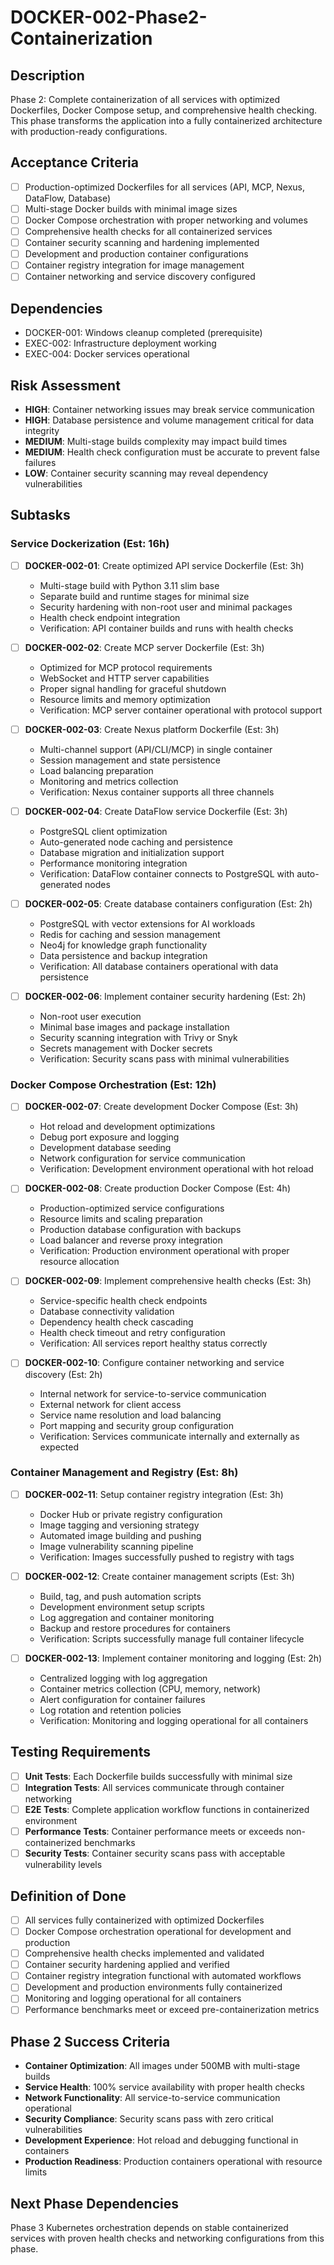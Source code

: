 # DOCKER-002-Phase2-Containerization

## Description
Phase 2: Complete containerization of all services with optimized Dockerfiles, Docker Compose setup, and comprehensive health checking. This phase transforms the application into a fully containerized architecture with production-ready configurations.

## Acceptance Criteria
- [ ] Production-optimized Dockerfiles for all services (API, MCP, Nexus, DataFlow, Database)
- [ ] Multi-stage Docker builds with minimal image sizes
- [ ] Docker Compose orchestration with proper networking and volumes
- [ ] Comprehensive health checks for all containerized services
- [ ] Container security scanning and hardening implemented
- [ ] Development and production container configurations
- [ ] Container registry integration for image management
- [ ] Container networking and service discovery configured

## Dependencies
- DOCKER-001: Windows cleanup completed (prerequisite)
- EXEC-002: Infrastructure deployment working
- EXEC-004: Docker services operational

## Risk Assessment
- **HIGH**: Container networking issues may break service communication
- **HIGH**: Database persistence and volume management critical for data integrity
- **MEDIUM**: Multi-stage builds complexity may impact build times
- **MEDIUM**: Health check configuration must be accurate to prevent false failures
- **LOW**: Container security scanning may reveal dependency vulnerabilities

## Subtasks

### Service Dockerization (Est: 16h)
- [ ] **DOCKER-002-01**: Create optimized API service Dockerfile (Est: 3h)
  - Multi-stage build with Python 3.11 slim base
  - Separate build and runtime stages for minimal size
  - Security hardening with non-root user and minimal packages
  - Health check endpoint integration
  - Verification: API container builds and runs with health checks

- [ ] **DOCKER-002-02**: Create MCP server Dockerfile (Est: 3h)
  - Optimized for MCP protocol requirements
  - WebSocket and HTTP server capabilities
  - Proper signal handling for graceful shutdown
  - Resource limits and memory optimization
  - Verification: MCP server container operational with protocol support

- [ ] **DOCKER-002-03**: Create Nexus platform Dockerfile (Est: 3h)
  - Multi-channel support (API/CLI/MCP) in single container
  - Session management and state persistence
  - Load balancing preparation
  - Monitoring and metrics collection
  - Verification: Nexus container supports all three channels

- [ ] **DOCKER-002-04**: Create DataFlow service Dockerfile (Est: 3h)
  - PostgreSQL client optimization
  - Auto-generated node caching and persistence
  - Database migration and initialization support
  - Performance monitoring integration
  - Verification: DataFlow container connects to PostgreSQL with auto-generated nodes

- [ ] **DOCKER-002-05**: Create database containers configuration (Est: 2h)
  - PostgreSQL with vector extensions for AI workloads
  - Redis for caching and session management
  - Neo4j for knowledge graph functionality
  - Data persistence and backup integration
  - Verification: All database containers operational with data persistence

- [ ] **DOCKER-002-06**: Implement container security hardening (Est: 2h)
  - Non-root user execution
  - Minimal base images and package installation
  - Security scanning integration with Trivy or Snyk
  - Secrets management with Docker secrets
  - Verification: Security scans pass with minimal vulnerabilities

### Docker Compose Orchestration (Est: 12h)
- [ ] **DOCKER-002-07**: Create development Docker Compose (Est: 3h)
  - Hot reload and development optimizations
  - Debug port exposure and logging
  - Development database seeding
  - Network configuration for service communication
  - Verification: Development environment operational with hot reload

- [ ] **DOCKER-002-08**: Create production Docker Compose (Est: 4h)
  - Production-optimized service configurations
  - Resource limits and scaling preparation
  - Production database configuration with backups
  - Load balancer and reverse proxy integration
  - Verification: Production environment operational with proper resource allocation

- [ ] **DOCKER-002-09**: Implement comprehensive health checks (Est: 3h)
  - Service-specific health check endpoints
  - Database connectivity validation
  - Dependency health check cascading
  - Health check timeout and retry configuration
  - Verification: All services report healthy status correctly

- [ ] **DOCKER-002-10**: Configure container networking and service discovery (Est: 2h)
  - Internal network for service-to-service communication
  - External network for client access
  - Service name resolution and load balancing
  - Port mapping and security group configuration
  - Verification: Services communicate internally and externally as expected

### Container Management and Registry (Est: 8h)
- [ ] **DOCKER-002-11**: Setup container registry integration (Est: 3h)
  - Docker Hub or private registry configuration
  - Image tagging and versioning strategy
  - Automated image building and pushing
  - Image vulnerability scanning pipeline
  - Verification: Images successfully pushed to registry with tags

- [ ] **DOCKER-002-12**: Create container management scripts (Est: 3h)
  - Build, tag, and push automation scripts
  - Development environment setup scripts
  - Log aggregation and container monitoring
  - Backup and restore procedures for containers
  - Verification: Scripts successfully manage full container lifecycle

- [ ] **DOCKER-002-13**: Implement container monitoring and logging (Est: 2h)
  - Centralized logging with log aggregation
  - Container metrics collection (CPU, memory, network)
  - Alert configuration for container failures
  - Log rotation and retention policies
  - Verification: Monitoring and logging operational for all containers

## Testing Requirements
- [ ] **Unit Tests**: Each Dockerfile builds successfully with minimal size
- [ ] **Integration Tests**: All services communicate through container networking
- [ ] **E2E Tests**: Complete application workflow functions in containerized environment
- [ ] **Performance Tests**: Container performance meets or exceeds non-containerized benchmarks
- [ ] **Security Tests**: Container security scans pass with acceptable vulnerability levels

## Definition of Done
- [ ] All services fully containerized with optimized Dockerfiles
- [ ] Docker Compose orchestration operational for development and production
- [ ] Comprehensive health checks implemented and validated
- [ ] Container security hardening applied and verified
- [ ] Container registry integration functional with automated workflows
- [ ] Development and production environments fully containerized
- [ ] Monitoring and logging operational for all containers
- [ ] Performance benchmarks meet or exceed pre-containerization metrics

## Phase 2 Success Criteria
- **Container Optimization**: All images under 500MB with multi-stage builds
- **Service Health**: 100% service availability with proper health checks
- **Network Functionality**: All service-to-service communication operational
- **Security Compliance**: Security scans pass with zero critical vulnerabilities
- **Development Experience**: Hot reload and debugging functional in containers
- **Production Readiness**: Production containers operational with resource limits

## Next Phase Dependencies
Phase 3 Kubernetes orchestration depends on stable containerized services with proven health checks and networking configurations from this phase.